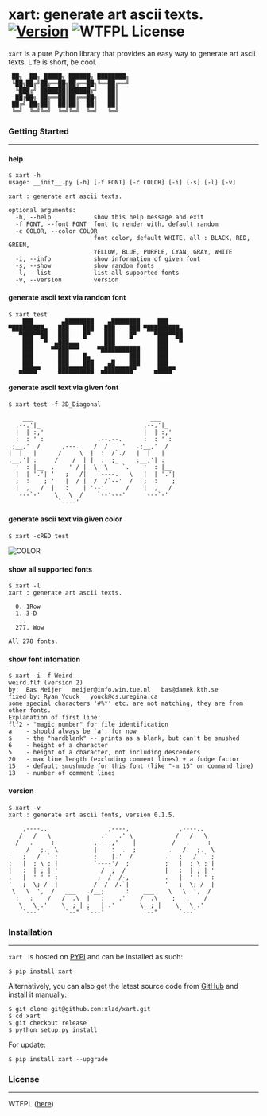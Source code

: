 # xart:  generate art ascii texts. [![Version][version-badge]][version-link] ![WTFPL License][license-badge]


`xart` is a pure Python library that provides an easy way to generate art ascii texts. Life is short, be cool.

```
 ██╗  ██╗ █████╗ ██████╗ ████████╗
 ╚██╗██╔╝██╔══██╗██╔══██╗╚══██╔══╝
  ╚███╔╝ ███████║██████╔╝   ██║
  ██╔██╗ ██╔══██║██╔══██╗   ██║
 ██╔╝ ██╗██║  ██║██║  ██║   ██║
 ╚═╝  ╚═╝╚═╝  ╚═╝╚═╝  ╚═╝   ╚═╝
```


### Getting Started
---

#### help
```
$ xart -h
usage: __init__.py [-h] [-f FONT] [-c COLOR] [-i] [-s] [-l] [-v]

xart : generate art ascii texts.

optional arguments:
  -h, --help            show this help message and exit
  -f FONT, --font FONT  font to render with, default random
  -c COLOR, --color COLOR
                        font color, default WHITE, all : BLACK, RED, GREEN,
                        YELLOW, BLUE, PURPLE, CYAN, GRAY, WHITE
  -i, --info            show information of given font
  -s, --show            show random fonts
  -l, --list            list all supported fonts
  -v, --version         version
```

#### generate ascii text via random font

```
$ xart test
    ███        ▄████████    ▄████████     ███
▀█████████▄   ███    ███   ███    ███ ▀█████████▄
   ▀███▀▀██   ███    █▀    ███    █▀     ▀███▀▀██
    ███   ▀  ▄███▄▄▄       ███            ███   ▀
    ███     ▀▀███▀▀▀     ▀███████████     ███
    ███       ███    █▄           ███     ███
    ███       ███    ███    ▄█    ███     ███
   ▄████▀     ██████████  ▄████████▀     ▄████▀
```

#### generate ascii text via given font

```
$ xart test -f 3D_Diagonal

    ___                                 ___
  ,--.'|_                             ,--.'|_
  |  | :,'                            |  | :,'
  :  : ' :               .--.--.      :  : ' :
.;__,'  /      ,---.    /  /    '   .;__,'  /
|  |   |      /     \  |  :  /`./   |  |   |
:__,'| :     /    /  | |  :  ;_     :__,'| :
  '  : |__  .    ' / |  \  \    `.    '  : |__
  |  | '.'| '   ;   /|   `----.   \   |  | '.'|
  ;  :    ; '   |  / |  /  /`--'  /   ;  :    ;
  |  ,   /  |   :    | '--'.     /    |  ,   /
   ---`-'    \   \  /    `--'---'      ---`-'
              `----'
```

#### generate ascii text via given color

```
$ xart -cRED test
```

![COLOR][color-demo]


#### show all supported fonts

```
$ xart -l
xart : generate art ascii texts.

  0. 1Row
  1. 3-D
  ...
  277. Wow

All 278 fonts.
```

#### show font infomation

```
$ xart -i -f Weird
weird.flf (version 2)
by:  Bas Meijer   meijer@info.win.tue.nl   bas@damek.kth.se
fixed by: Ryan Youck   youck@cs.uregina.ca
some special characters '#%*' etc. are not matching, they are from other fonts.
Explanation of first line:
flf2 - "magic number" for file identification
a    - should always be `a', for now
$    - the "hardblank" -- prints as a blank, but can't be smushed
6    - height of a character
5    - height of a character, not including descenders
20   - max line length (excluding comment lines) + a fudge factor
15   - default smushmode for this font (like "-m 15" on command line)
13   - number of comment lines
```

#### version

```
$ xart -v
xart : generate art ascii fonts, version 0.1.5.

    ,----..                 ,----,              ,----..
   /   /   \              .'   .' \            /   /   \
  /   .     :           ,----,'    |          /   .     :
 .   /   ;.  \          |    :  .  ;         .   /   ;.  \
.   ;   /  ` ;          ;    |.'  /         .   ;   /  ` ;
;   |  ; \ ; |          `----'/  ;          ;   |  ; \ ; |
|   :  | ; | '            /  ;  /           |   :  | ; | '
.   |  ' ' ' :           ;  /  /-,          .   |  ' ' ' :
'   ;  \; /  |          /  /  /.`|          '   ;  \; /  |
 \   \  ',  /   ___   ./__;      :    ___    \   \  ',  /
  ;   :    /   /  .\  |   :    .'    /  .\    ;   :    /
   \   \ .'    \  ; | ;   | .'       \  ; |    \   \ .'
    `---`       `--"  `---'           `--"      `---`

```


### Installation
---

`xart ` is hosted on [PYPI](https://pypi.python.org/pypi/xart) and can be installed as such:

```
$ pip install xart
```

Alternatively, you can also get the latest source code from [GitHub](https://github.com/xlzd/xart) and install it manually:
```
$ git clone git@github.com:xlzd/xart.git
$ cd xart
$ git checkout release
$ python setup.py install
```

For update:

```
$ pip install xart --upgrade
```


### License
---

WTFPL ([here](https://github.com/xlzd/xart/blob/master/LICENSE))


[version-badge]:   https://img.shields.io/pypi/v/xart.svg?label=version
[version-link]:    https://pypi.python.org/pypi/xart/
[license-badge]:   https://img.shields.io/badge/license-WTFPL-007EC7.svg
[color-demo]:   https://raw.githubusercontent.com/xlzd/xart/master/printscreen/color.png
